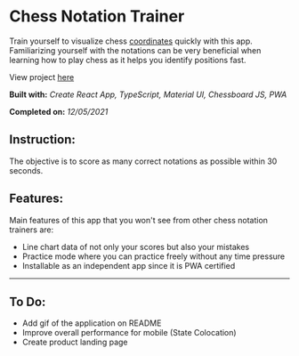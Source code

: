 # Chess Notation Trainer

Train yourself to visualize chess [coordinates](<https://en.wikipedia.org/wiki/Algebraic_notation_(chess)>) quickly with this app. Familiarizing yourself with the notations can be very beneficial when learning how to play chess as it helps you identify positions fast.

View project [here](https://chess-notation-trainer.netlify.app/)

**Built with:** _Create React App, TypeScript, Material UI, Chessboard JS, PWA_

**Completed on:** _12/05/2021_

## Instruction:

The objective is to score as many correct notations as possible within 30 seconds.

## Features:

Main features of this app that you won't see from other chess notation trainers are:

-   Line chart data of not only your scores but also your mistakes
-   Practice mode where you can practice freely without any time pressure
-   Installable as an independent app since it is PWA certified

---

## To Do:

-   Add gif of the application on README
-   Improve overall performance for mobile (State Colocation)
-   Create product landing page
